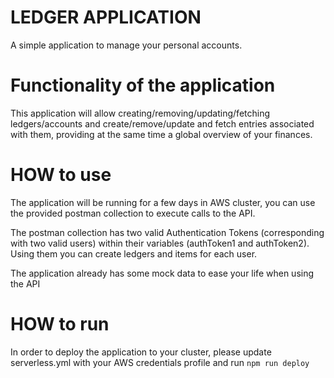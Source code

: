 # LEDGER APPLICATION

A simple application to manage your personal accounts.

# Functionality of the application

This application will allow creating/removing/updating/fetching ledgers/accounts and create/remove/update and fetch entries associated with them, providing at the same time a global overview of your finances.

# HOW to use
The application will be running for a few days in AWS cluster, you can use the provided postman collection to execute calls to the API.

The postman collection has two valid Authentication Tokens (corresponding with two valid users) within their variables (authToken1 and authToken2). Using them you can create ledgers and items for each user.

The application already has some mock data to ease your life when using the API

# HOW to run
In order to deploy the application to your cluster, please update serverless.yml with your AWS credentials profile and run
`npm run deploy`